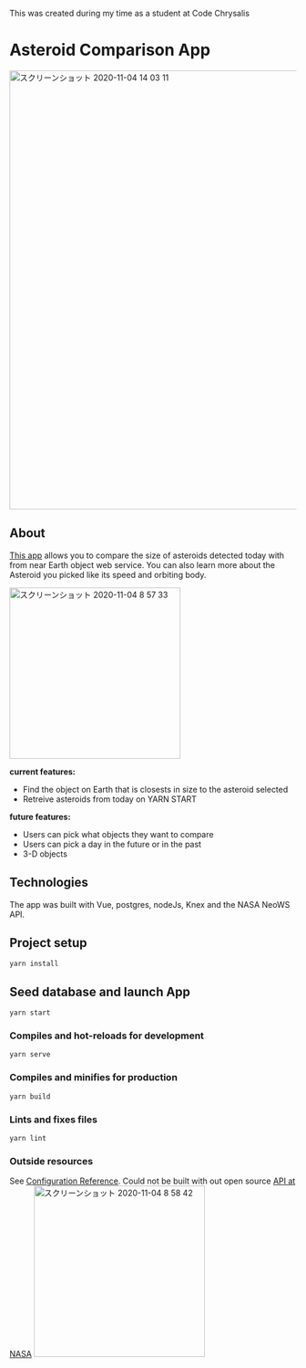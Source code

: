 This was created during my time as a student at Code Chrysalis

# Asteroid Comparison App
<img width="769" alt="スクリーンショット 2020-11-04 14 03 11" src="https://user-images.githubusercontent.com/35797565/98071307-833ab800-1ea6-11eb-8797-585bc03bb467.png">


## About

[This app](https://asteroids-comparison.herokuapp.com/) allows you to compare the size of asteroids detected today with from near Earth object web service. You can also learn more about the Asteroid you picked like its speed and orbiting body.

<img width="300" alt="スクリーンショット 2020-11-04 8 57 33" src="https://user-images.githubusercontent.com/35797565/98053417-de0aea00-1e7b-11eb-82bc-59e814046aff.png">

**current features:**

- Find the object on Earth that is closests in size to the asteroid selected
- Retreive asteroids from today on YARN START

**future features:**

- Users can pick what objects they want to compare
- Users can pick a day in the future or in the past
- 3-D objects 
## Technologies

The app was built with Vue, postgres, nodeJs, Knex and the NASA NeoWS API.

## Project setup
```
yarn install
```

## Seed database and launch App
```
yarn start
```

### Compiles and hot-reloads for development
```
yarn serve
```

### Compiles and minifies for production
```
yarn build
```

### Lints and fixes files
```
yarn lint
```

### Outside resources
See [Configuration Reference](https://cli.vuejs.org/config/).
Could not be built with out open source [API at NASA](https://api.nasa.gov/)
<img width="300" alt="スクリーンショット 2020-11-04 8 58 42" src="https://user-images.githubusercontent.com/35797565/98053463-f24ee700-1e7b-11eb-9740-715b2aae3e6e.png">
